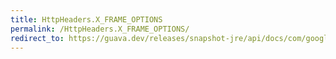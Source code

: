 ```yaml
---
title: HttpHeaders.X_FRAME_OPTIONS
permalink: /HttpHeaders.X_FRAME_OPTIONS/
redirect_to: https://guava.dev/releases/snapshot-jre/api/docs/com/google/common/net/HttpHeaders.html#X_FRAME_OPTIONS
---
```

